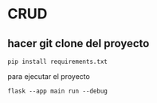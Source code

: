 # CRUD
## hacer git clone del proyecto

```
pip install requirements.txt
```

para ejecutar el proyecto
```
flask --app main run --debug
```